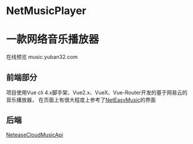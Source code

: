 # NetMusicPlayer
# 一款网络音乐播放器
在线预览 music.yuban32.com

## 前端部分
项目使用Vue cli 4.x脚手架、Vue2.x、VueX、Vue-Router开发的基于网易云的音乐播放器，
在页面上有很大程度上参考了[NetEasyMusic](https://github.com/jsososo/NeteaseMusic#neteasymusic)的界面

## 后端
[NeteaseCloudMusicApi](https://github.com/Binaryify/NeteaseCloudMusicApi)
